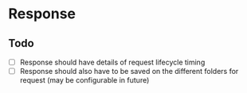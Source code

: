 # Response

## Todo

- [ ] Response should have details of request lifecycle timing
- [ ] Response should also have to be saved on the different folders for request (may be configurable in future)
